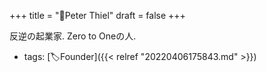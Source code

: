 +++
title = "👨Peter Thiel"
draft = false
+++

反逆の起業家. Zero to Oneの人.

-   tags: [🏷Founder]({{< relref "20220406175843.md" >}})
